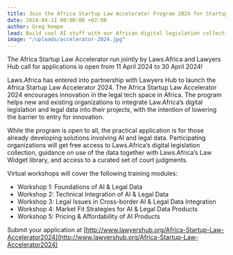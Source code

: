 ```yaml
---
title: Join the Africa Startup Law Accelerator Program 2024 for Startups in Africa powered by Law.Africa and the Lawyers Hub
date: 2024-04-11 00:00:00 +02:00
author: Greg Kempe
lead: Build cool AI stuff with our African digital legislation collection!
image: "/uploads/accelerator-2024.jpg"
---
```


The Africa Startup Law Accelerator run jointly by Laws.Africa and Lawyers Hub call for applications is open from 11 April 2024 to 30 April 2024!

Laws.Africa has entered into partnership with Lawyers Hub to launch the Africa Startup Law Accelerator 2024. The Africa Startup Law Accelerator 2024 encourages innovation in the legal tech space in Africa. The program helps new and existing organizations to integrate Law.Africa’s digital legislation and legal data into their projects, with the intention of lowering the barrier to entry for innovation.

While the program is open to all, the practical application is for those already developing solutions involving AI and legal data. Participating organizations will get free access to Laws.Africa’s digital legislation collection, guidance on use of the data together with Laws.Africa’s Law Widget library, and access to a curated set of court judgments.

Virtual workshops will cover the following training modules: 

* Workshop 1: Foundations of AI & Legal Data
* Workshop 2: Technical Integration of AI & Legal Data
* Workshop 3: Legal Issues in Cross-border AI & Legal Data Integration
* Workshop 4: Market Fit Strategies for AI & Legal Data Products
* Workshop 5: Pricing & Affordability of AI Products

Submit your application at [http://www.lawyershub.org/Africa-Startup-Law-Accelerator2024](http://www.lawyershub.org/Africa-Startup-Law-Accelerator2024)
